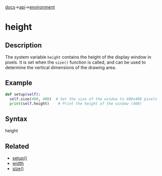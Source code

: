 [docs](/docs/)→[api](/docs/api)→[environment](/docs/api/environment/)

# height

## Description

The system variable `height` contains the height of the display window in pixels. It is set when the `size()` function is called, and can be used to determine the vertical dimensions of the drawing area.

## Example

```py
def setup(self):
  self.size(400, 400)  # Set the size of the window to 400x400 pixels
  print(self.height)    # Print the height of the window (400)
```

## Syntax

height

## Related

- [setup()](/docs/api/structure/setup_.md)
- [width](/docs/api/environment/width.md)
- [size()](/docs/api/environment/size_.md)